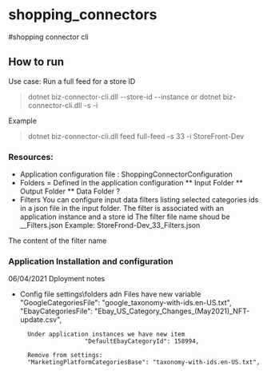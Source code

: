 # shopping_connectors

#shopping connector cli

## How to run 
Use case: Run a full feed for a store ID
> dotnet biz-connector-cli.dll <command> <command-scope> --store-id <nn> --instance <instance-name>
or
> dotnet biz-connector-cli.dll <command> <command-scope> -s <nn> -i <instance-name>

Example
> dotnet biz-connector-cli.dll feed full-feed -s 33 -i StoreFront-Dev

### Resources:
* Application configuration file : ShoppingConnectorConfiguration 
* Folders = Defined in the application configuration 
** Input Folder
** Output Folder
** Data Folder ?
* Filters
You can configure input data filters listing selected categories ids in a json file in the input folder. 
The filter is associated with an application instance and a store id
The filter file name shoud be <Instance-Name>_<store-id>_Filters.json
Example: StoreFrond-Dev_33_Filters.json

The content of the filter name 

### Application Installation and configuration
06/04/2021
Dployment notes

* Config file settings\folders adn Files have new variable
			"GoogleCategoriesFile": "google_taxonomy-with-ids.en-US.txt",
			"EbayCategoriesFile": "Ebay_US_Category_Changes_(May2021)_NFT-update.csv",

		Under application instances we have new item
						"DefaultEbayCategoryId": 158994,

		Remove from settings:
		"MarketingPlatformCategoriesBase": "taxonomy-with-ids.en-US.txt",




